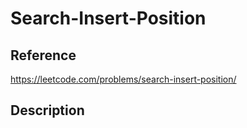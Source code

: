 # Search-Insert-Position
## Reference
https://leetcode.com/problems/search-insert-position/

## Description
